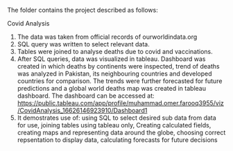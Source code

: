The folder contains the project described as follows:

Covid Analysis
1. The data was taken from official records of ourworldindata.org
2. SQL query was written to select relevant data.
3. Tables were joined to analyse deaths due to covid and vaccinations.
4. After SQL queries, data was visualized in tableau. Dashboard was created in which deaths by continents were inspected, trend of deaths was analyzed in Pakistan, its neighbouring countries and developed countries for comparison. The trends were further forecasted for future predictions and a global world deaths map was created in tableau dashboard. The dashboard can be accessed at: https://public.tableau.com/app/profile/muhammad.omer.farooq3955/viz/CovidAnalysis_16626146923910/Dashboard1
5. It demostrates use of: using SQL to select desired sub data from data for use, joining tables using tableau only, Creating calculated fields, creating maps and representing data around the globe, choosing correct repsentation to display data, calculating forecasts for future decisions

